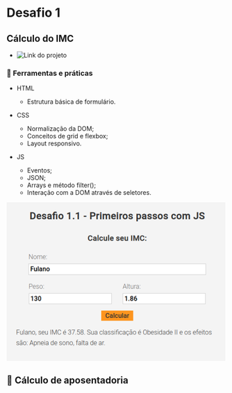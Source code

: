 # Desafio 1

## Cálculo do IMC

* ![Link do projeto](/calculo-imc)

### :hammer: Ferramentas e práticas
* HTML
    - Estrutura básica de formulário.

* CSS
    - Normalização da DOM;
    - Conceitos de grid e flexbox;
    - Layout responsivo.

* JS
    - Eventos;
    - JSON;
    - Arrays e método filter();
    - Interação com a DOM através de seletores.

![Resultado deste desafio](../assets/img/desafio1.1-result.png)

## :construction: Cálculo de aposentadoria

